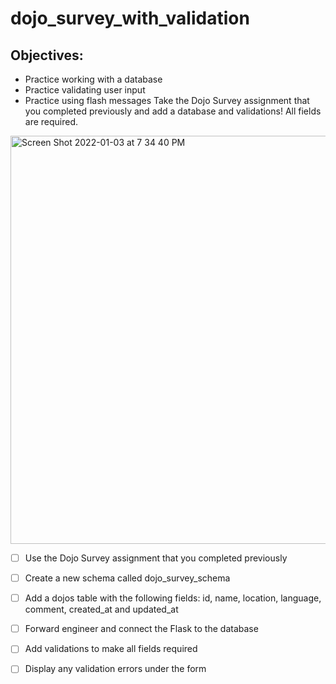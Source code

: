 # dojo_survey_with_validation

## Objectives:

- Practice working with a database
- Practice validating user input
- Practice using flash messages
Take the Dojo Survey assignment that you completed previously and add a database and validations! All fields are required.

<img width="653" alt="Screen Shot 2022-01-03 at 7 34 40 PM" src="https://user-images.githubusercontent.com/92617960/148002065-73130025-6d8d-428c-ac0d-b4fe6a07c53e.png">

- [ ] Use the Dojo Survey assignment that you completed previously

- [ ] Create a new schema called dojo_survey_schema

- [ ] Add a dojos table with the following fields: id, name, location, language, comment, created_at and updated_at

- [ ] Forward engineer and connect the Flask to the database

- [ ] Add validations to make all fields required

- [ ] Display any validation errors under the form
